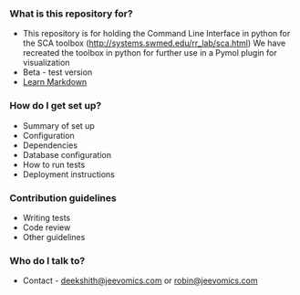 ### What is this repository for? ###

* This repository is for holding the Command Line Interface in python for the SCA toolbox (http://systems.swmed.edu/rr_lab/sca.html)
We have recreated the toolbox in python for further use in a Pymol plugin for visualization
* Beta - test version
* [Learn Markdown](https://bitbucket.org/tutorials/markdowndemo)

### How do I get set up? ###

* Summary of set up
* Configuration
* Dependencies
* Database configuration
* How to run tests
* Deployment instructions

### Contribution guidelines ###

* Writing tests
* Code review
* Other guidelines

### Who do I talk to? ###

* Contact - deekshith@jeevomics.com or robin@jeevomics.com